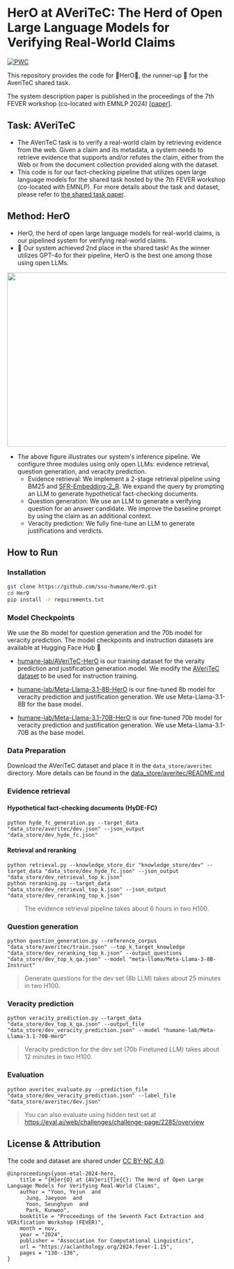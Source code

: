 # HerO at AVeriTeC: The Herd of Open Large Language Models for Verifying Real-World Claims
[![PWC](https://img.shields.io/endpoint.svg?url=https://paperswithcode.com/badge/hero-at-averitec-the-herd-of-open-large/fact-checking-on-averitec)](https://paperswithcode.com/sota/fact-checking-on-averitec?p=hero-at-averitec-the-herd-of-open-large)

This repository provides the code for 🌟HerO🌟, the runner-up :runner: for the AveriTeC shared task. 

The system description paper is published in the proceedings of the 7th FEVER workshop (co-located with EMNLP 2024) [[paper]](https://aclanthology.org/2024.fever-1.15/).

## Task: AVeriTeC

- The AVeriTeC task is to verify a real-world claim by retrieving evidence from the web. Given a claim and its metadata, a system needs to retrieve evidence that supports and/or refutes the claim, either from the Web or from the document collection provided along with the dataset.
- This code is for our fact-checking pipeline that utilizes open large language models for the shared task hosted by the 7th FEVER workshop (co-located with EMNLP). For more details about the task and dataset, please refer to [the shared task paper](https://aclanthology.org/2024.fever-1.1/).

## Method: HerO

- HerO, the herd of open large language models for real-world claims, is our pipelined system for verifying real-world claims.
- :tada: Our system achieved 2nd place in the shared task! As the winner utilizes GPT-4o for their pipeline, HerO is the best one among those using open LLMs.
<p align="center"><img src="https://github.com/user-attachments/assets/6cc0d0ea-78ec-4b84-b9cc-f905916dd972" width="900" height="400"></p>

- The above figure illustrates our system's inference pipeline. We configure three modules using only open LLMs: evidence retrieval, question generation, and veracity prediction.
  + Evidence retrieval: We implement a 2-stage retrieval pipeline using BM25 and [SFR-Embedding-2_R](https://huggingface.co/Salesforce/SFR-Embedding-2_R). We expand the query by prompting an LLM to generate hypothetical fact-checking documents.
  + Question generation: We use an LLM to generate a verifying question for an answer candidate. We improve the baseline prompt by using the claim as an additional context.
  + Veracity prediction: We fully fine-tune an LLM to generate justifications and verdicts.

## How to Run

### Installation
```bash
git clone https://github.com/ssu-humane/HerO.git
cd HerO
pip install -r requirements.txt
```
### Model Checkpoints
We use the 8b model for question generation and the 70b model for veracity prediction. The model checkpoints and instruction datasets are available at Hugging Face Hub 🤗

- [humane-lab/AVeriTeC-HerO](https://huggingface.co/datasets/humane-lab/AVeriTeC-HerO) is our training dataset for the veraity prediction and justification generation model. We modify the [AVeriTeC dataset](https://huggingface.co/chenxwh/AVeriTeC) to be used for instruction training.

- [humane-lab/Meta-Llama-3.1-8B-HerO](https://huggingface.co/humane-lab/Meta-Llama-3.1-8B-HerO) is our fine-tuned 8b model for veracity prediction and justification generation. We use Meta-Llama-3.1-8B for the base model.

- [humane-lab/Meta-Llama-3.1-70B-HerO](https://huggingface.co/humane-lab/Meta-Llama-3.1-70B-HerO) is our fine-tuned 70b model for veracity prediction and justification generation. We use Meta-Llama-3.1-70B as the base model.

### Data Preparation
Download the AVeriTeC dataset and place it in the `data_store/averitec` directory. More details can be found in the [data_store/averitec/README.md](https://github.com/ssu-humane/HerO/tree/main/data_store/averitec)

### Evidence retrieval

#### Hypothetical fact-checking documents (HyDE-FC)

```python3
python hyde_fc_generation.py --target_data "data_store/averitec/dev.json" --json_output "data_store/dev_hyde_fc.json"
```

#### Retrieval and reranking

```python3
python retrieval.py --knowledge_store_dir "knowledge_store/dev" --target_data "data_store/dev_hyde_fc.json" --json_output "data_store/dev_retrieval_top_k.json"
python reranking.py --target_data "data_store/dev_retrieval_top_k.json" --json_output "data_store/dev_reranking_top_k.json"
```

> The evidence retrieval pipeline takes about 6 hours in two H100.

### Question generation
```python3
python question_generation.py --reference_corpus "data_store/averitec/train.json" --top_k_target_knowledge "data_store/dev_reranking_top_k.json" --output_questions "data_store/dev_top_k_qa.json" --model "meta-llama/Meta-Llama-3-8B-Instruct"
```

> Generate questions for the dev set (8b LLM) takes about 25 minutes in two H100.

### Veracity prediction
```python3
python veracity_prediction.py --target_data "data_store/dev_top_k_qa.json" --output_file "data_store/dev_veracity_prediction.json" --model "humane-lab/Meta-Llama-3.1-70B-HerO"
```

> Veracity prediction for the dev set (70b Finetuned LLM) takes about 12 minutes in two H100.

### Evaluation
```python3
python averitec_evaluate.py --prediction_file "data_store/dev_veracity_prediction.json" --label_file "data_store/averitec/dev.json"
```

> You can also evaluate using hidden test set at https://eval.ai/web/challenges/challenge-page/2285/overview

## License \& Attribution

The code and dataset are shared under [CC BY-NC 4.0](https://creativecommons.org/licenses/by-nc/4.0).
```
@inproceedings{yoon-etal-2024-hero,
    title = "{H}er{O} at {AV}eri{T}e{C}: The Herd of Open Large Language Models for Verifying Real-World Claims",
    author = "Yoon, Yejun  and
      Jung, Jaeyoon  and
      Yoon, Seunghyun  and
      Park, Kunwoo",
    booktitle = "Proceedings of the Seventh Fact Extraction and VERification Workshop (FEVER)",
    month = nov,
    year = "2024",
    publisher = "Association for Computational Linguistics",
    url = "https://aclanthology.org/2024.fever-1.15",
    pages = "130--136",
}
```
